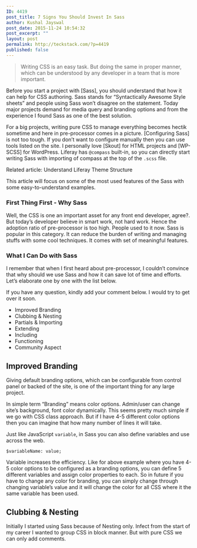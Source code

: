 ```yaml
---
ID: 4419
post_title: 7 Signs You Should Invest In Sass
author: Kushal Jayswal
post_date: 2015-11-24 10:54:32
post_excerpt: ""
layout: post
permalink: http://teckstack.com/?p=4419
published: false
---
```

<blockquote>Writing CSS is an easy task. But doing the same in proper manner, which can be understood by any developer in a team that is more important.</blockquote>
Before you start a project with [Sass], you should understand that how it can help for CSS authoring. Sass stands for “Syntactically Awesome Style sheets” and people using Sass won’t disagree on the statement. Today major projects demand for media query and branding options and from the experience I found Sass as one of the best solution.

For a big projects, writing pure CSS to manage everything becomes hectik sometime and here in pre-processor comes in a picture. [Configuring Sass] is not too tough. If you don’t want to configure manually then you can use tools listed on the site. I personally love [Skout] for HTML projects and [WP-SCSS] for WordPress. Liferay has <code>@compass</code> built-in, so you can directly start writing Sass with importing of compass at the top of the <code>.scss</code> file.

Related article: Understand Liferay Theme Structure

This article will focus on some of the most used features of the Sass with some easy-to-understand examples.
<h3>First Thing First - Why Sass</h3>
Well, the CSS is one an important asset for any front end developer, agree?. But today’s developer believe in smart work, not hard work. Hence the adoption ratio of pre-processor is too high. People used to it now. Sass is popular in this category. It can reduce the burden of writing and managing stuffs with some cool techniques. It comes with set of meaningful features.
<h3>What I Can Do with Sass</h3>
I remember that when I first heard about pre-processor, I couldn’t convince that why should we use Sass and how it can save lot of time and efforts. Let’s elaborate one by one with the list below.

If you have any question, kindly add your comment below. I would try to get over it soon.
<ul>
	<li>Improved Branding</li>
	<li>Clubbing &amp; Nesting</li>
	<li>Partials &amp; Importing</li>
	<li>Extending</li>
	<li>Including</li>
	<li>Functioning</li>
	<li>Community Aspect</li>
</ul>
<h2>Improved Branding</h2>
Giving default branding options, which can be configurable from control panel or backed of the site, is one of the important thing for any large project.

In simple term “Branding” means color options. Admin/user can change site’s background, font color dynamically. This seems pretty much simple if we go with CSS class approach. But if I have 4-5 different color options then you can imagine that how many number of lines it will take.

Just like JavaScript <code>variable</code>, in Sass you can also define variables and use across the web.
<pre><code>$variableName: value;
</code></pre>
Variable increases the efficiency. Like for above example where you have 4-5 color options to be configured as a branding options, you can define 5 different variables and assign color properties to each. So in future if you have to change any color for branding, you can simply change through changing variable’s value and it will change the color for all CSS where it the same variable has been used.
<h2>Clubbing &amp; Nesting</h2>
Initially I started using Sass because of Nesting only. Infect from the start of my career I wanted to group CSS in block manner. But with pure CSS we can only add comments.